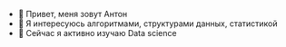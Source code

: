 - 👋 Привет, меня зовут Антон 
- 👀 Я интересуюсь алгоритмами, структурами данных, статистикой
- 🌱 Сейчас я активно изучаю Data science
